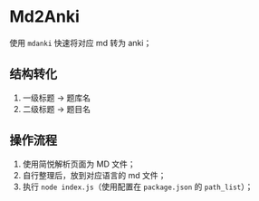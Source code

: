 # Md2Anki

使用 `mdanki` 快速将对应 md 转为 anki；

## 结构转化

1. 一级标题 -> 题库名
2. 二级标题 -> 题目名

## 操作流程

1. 使用简悦解析页面为 MD 文件；
2. 自行整理后，放到对应语言的 md 文件；
3. 执行 `node index.js`（使用配置在 `package.json` 的 `path_list`）；
